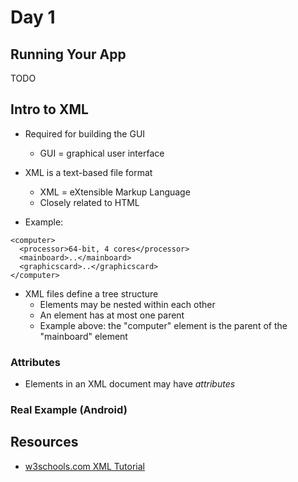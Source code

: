 # Day 1

## Running Your App

TODO


## Intro to XML

- Required for building the GUI
  - GUI = graphical user interface

- XML is a text-based file format
  - XML = eXtensible Markup Language
  - Closely related to HTML

- Example:

```
<computer>
  <processor>64-bit, 4 cores</processor>
  <mainboard>..</mainboard>
  <graphicscard>..</graphicscard>
</computer>
```

- XML files define a tree structure
  - Elements may be nested within each other
  - An element has at most one parent
  - Example above: the "computer" element is the parent of the "mainboard" element

### Attributes

- Elements in an XML document may have *attributes*

### Real Example (Android)

## Resources

- [w3schools.com XML Tutorial](http://www.w3schools.com/xml/)
